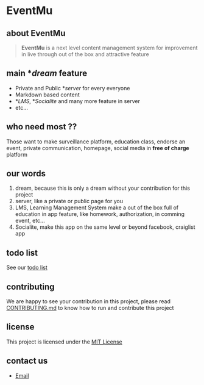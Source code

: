 # EventMu

## about EventMu

> **EventMu** is a next level content management system for improvement in live through out of the box and attractive feature

## main \**dream* feature

- Private and Public \**server* for every everyone
- Markdown based content
- \**LMS*, \**Socialite* and many more feature in server
- etc...

## who need most ??

Those want to make surveillance platform, education class, endorse an event, private communication, homepage, social media in **free of charge** platform

## our words
1. dream, because this is only a dream without your contribution for this project
2. server, like a private or public page for you
3. LMS, Learning Management System make a out of the box full of education in app feature, like homework, authorization, in comming event, etc...
4. Socialite, make this app on the same level or beyond facebook, craiglist app

## todo list
See our [todo list](todo-list.md)

## contributing
We are happy to see your contribution in this project, please read [CONTRIBUTING.md](CONTRIBUTING.md) to know how to run and contribute this project

## license

This project is licensed under the [MIT License](LICENSE)

## contact us

- [Email](mailto:kevinalmer.bisnis@gmail.com)

